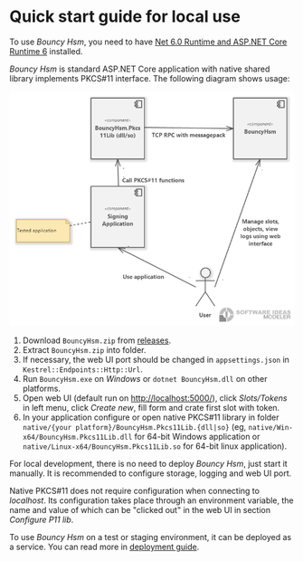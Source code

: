 # Quick start guide for local use
To use _Bouncy Hsm_, you need to have [Net 6.0 Runtime and ASP.NET Core Runtime 6](https://dotnet.microsoft.com/en-us/download/dotnet/6.0) installed.

_Bouncy Hsm_ is standard ASP.NET Core application with native shared library implements PKCS#11 interface.
The following diagram shows usage:

![Overview Diagram](OverviewDiagram.png)

1. Download `BouncyHsm.zip` from [releases](https://github.com/harrison314/BouncyHsm/releases).
1. Extract `BouncyHsm.zip` into folder.
1. If necessary, the web UI port should be changed in `appsettings.json` in `Kestrel::Endpoints::Http::Url`.
1. Run `BouncyHsm.exe` on _Windows_ or `dotnet BouncyHsm.dll` on other platforms.
1. Open web UI (default run on <http://localhost:5000/>), click _Slots/Tokens_ in left menu, click _Create new_, fill form and crate first slot with token.
1. In your application configure or open native PKCS#11 library in folder `native/{your platform}/BouncyHsm.Pkcs11Lib.{dll|so}` (eg, `native/Win-x64/BouncyHsm.Pkcs11Lib.dll` for 64-bit Windows application or `native/Linux-x64/BouncyHsm.Pkcs11Lib.so` for 64-bit linux application).

For local development, there is no need to deploy _Bouncy Hsm_, just start it manually.
It is recommended to configure storage, logging and web UI port.

Native PKCS#11 does not require configuration when connecting to _localhost_.
Its configuration takes place through an environment variable, the name and value of which can be "clicked out" in the web UI in section _Configure P11 lib_.

To use _Bouncy Hsm_ on a test or staging environment, it can be deployed as a service. You can read more in [deployment guide](/Doc/Deployment.md).

